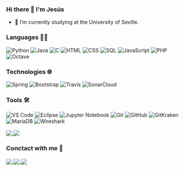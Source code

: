 ### Hi there 👋 I'm Jesús

- 🔭 I’m currently studying at the University of Seville.

### Languages 👨‍💻

![Python](https://img.shields.io/badge/-Python-000?&logo=Python)
![Java](https://img.shields.io/badge/-Java-000?&logo=Java&logoColor=4085EB)
![C](https://img.shields.io/badge/-C-000?&logo=C)
![HTML](https://img.shields.io/badge/-HTML-000?logo=html5)
![CSS](https://img.shields.io/badge/-HTML-000?logo=css3&logoColor=4085EB)
![SQL](https://img.shields.io/badge/-SQL-000?&logo=MySQL&logoColor=orange)
![JavaScript](https://img.shields.io/badge/-JavaScript-000?&logo=JavaScript)
![PHP](https://img.shields.io/badge/-PHP-000?logo=php)
![Octave](https://img.shields.io/badge/-Octave-000?logo=octave)

### Technologies 🌐

![Spring](https://img.shields.io/badge/-Spring-000?&logo=Spring)
![Bootstrap](https://img.shields.io/badge/-Bootstrap-000?logo=bootstrap)
![Travis](https://img.shields.io/badge/-Travis-000?&logo=Travis-CI)
![SonarCloud](https://img.shields.io/badge/-SonarCloud-000?logo=sonarcloud)

### Tools 🛠

![VS Code](https://img.shields.io/badge/-VS%20Code-000?logo=visual-studio-code&logoColor=blue)
![Eclipse](https://img.shields.io/badge/-Eclipse-000?logo=eclipse&logoColor=651A91)
![Jupyter Notebook](https://img.shields.io/badge/-Jupyter%20Notebook-000?logo=jupyter)
![Git](https://img.shields.io/badge/-Git-000?logo=git)
![GitHub](https://img.shields.io/badge/-GitHub-000?logo=github)
![GitKraken](https://img.shields.io/badge/-GitKraken-000?logo=gitkraken)
![MariaDB](https://img.shields.io/badge/-MariaDB-000?logo=mariadb&logoColor=CCAB63)
![Wireshark](https://img.shields.io/badge/-Wireshark-000?logo=wireshark&logoColor=112FDA)

<a href="https://github-readme-stats.vercel.app/api?username=Jesusjbs&show_icons=true&count_private=true&theme=react">
  <img align="center" src="https://github-readme-stats.vercel.app/api?username=Jesusjbs&show_icons=true&count_private=true&theme=react" />
</a>
<a href="https://github-readme-stats.vercel.app/api/top-langs/?username=Jesusjbs&layout=compact&theme=react">
  <img align="center" src="https://github-readme-stats.vercel.app/api/top-langs/?username=Jesusjbs&layout=compact&theme=react" />
</a>

### Conctact with me 📩

<a href="https://twitter.com/Jesus_jbs17">
  <img align="center" target="_blank" src="https://img.shields.io/badge/-Twitter-1DA1F2?logo=twitter&logoColor=white" />
</a>
<a href="https://www.instagram.com/jesus_jbs/">
  <img align="center" target="_blank" src="https://img.shields.io/badge/Instagram-E4405F?logo=instagram&logoColor=white" />
</a>
<a href="mailto:jesusbarba11@gmail.com">
  <img align="center" target="_blank" src="https://img.shields.io/badge/-Gmail-D14836?logo=gmail&logoColor=white" />
</a>
